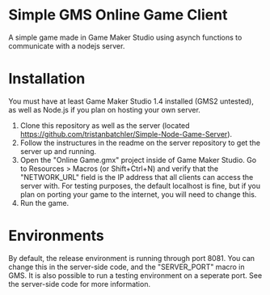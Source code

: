 # Simple GMS Online Game Client
A simple game made in Game Maker Studio using asynch functions to communicate with a nodejs server.

# Installation
You must have at least Game Maker Studio 1.4 installed (GMS2 untested), as well as Node.js if you plan on hosting your own server.

1. Clone this repository as well as the server (located https://github.com/tristanbatchler/Simple-Node-Game-Server).
2. Follow the instructures in the readme on the server repository to get the server up and running.
3. Open the "Online Game.gmx" project inside of Game Maker Studio. Go to Resources > Macros (or Shift+Ctrl+N) and verify that the "NETWORK_URL" field is the IP address that all clients can access the server with. For testing purposes, the default localhost is fine, but if you plan on porting your game to the internet, you will need to change this.
4. Run the game.

# Environments
By default, the release environment is running through port 8081. You can change this in the server-side code, and the "SERVER_PORT" macro in GMS. It is also possible to run a testing environment on a seperate port. See the server-side code for more information.
